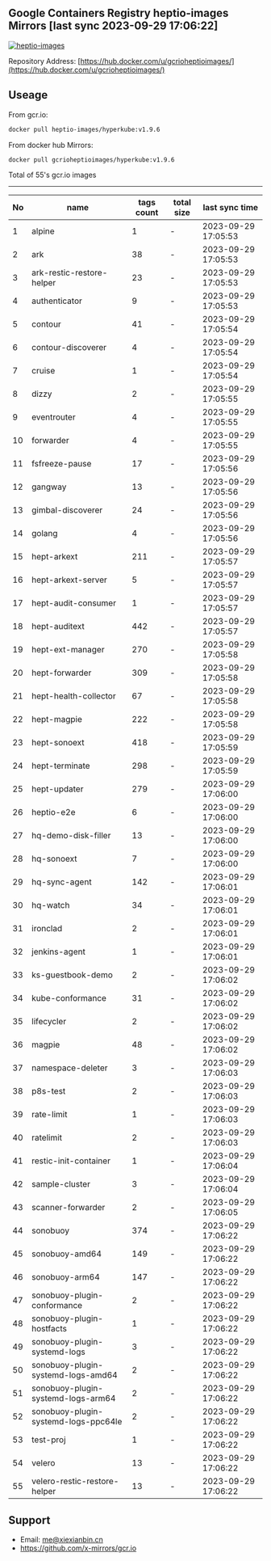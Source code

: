 Google Containers Registry heptio-images Mirrors [last sync 2023-09-29 17:06:22]
-------

[![heptio-images](https://github.com/x-mirrors/gcr.io/actions/workflows/gcr.io-heptio-images.yml/badge.svg?branch=main)](https://github.com/x-mirrors/gcr.io/actions/workflows/gcr.io-heptio-images.yml)

Repository Address: [https://hub.docker.com/u/gcrioheptioimages/](https://hub.docker.com/u/gcrioheptioimages/)

Useage
-------

From gcr.io:
```bash
docker pull heptio-images/hyperkube:v1.9.6
```

From docker hub Mirrors:
```bash
docker pull gcrioheptioimages/hyperkube:v1.9.6
```

Total of 55's gcr.io images

-------

| No  | name | tags count | total size | last sync time |
| --- | ----- | ---------- | ---------- | -------------- |
| 1 | alpine | 1 | - | 2023-09-29 17:05:53 |
| 2 | ark | 38 | - | 2023-09-29 17:05:53 |
| 3 | ark-restic-restore-helper | 23 | - | 2023-09-29 17:05:53 |
| 4 | authenticator | 9 | - | 2023-09-29 17:05:53 |
| 5 | contour | 41 | - | 2023-09-29 17:05:54 |
| 6 | contour-discoverer | 4 | - | 2023-09-29 17:05:54 |
| 7 | cruise | 1 | - | 2023-09-29 17:05:54 |
| 8 | dizzy | 2 | - | 2023-09-29 17:05:55 |
| 9 | eventrouter | 4 | - | 2023-09-29 17:05:55 |
| 10 | forwarder | 4 | - | 2023-09-29 17:05:55 |
| 11 | fsfreeze-pause | 17 | - | 2023-09-29 17:05:56 |
| 12 | gangway | 13 | - | 2023-09-29 17:05:56 |
| 13 | gimbal-discoverer | 24 | - | 2023-09-29 17:05:56 |
| 14 | golang | 4 | - | 2023-09-29 17:05:56 |
| 15 | hept-arkext | 211 | - | 2023-09-29 17:05:57 |
| 16 | hept-arkext-server | 5 | - | 2023-09-29 17:05:57 |
| 17 | hept-audit-consumer | 1 | - | 2023-09-29 17:05:57 |
| 18 | hept-auditext | 442 | - | 2023-09-29 17:05:57 |
| 19 | hept-ext-manager | 270 | - | 2023-09-29 17:05:58 |
| 20 | hept-forwarder | 309 | - | 2023-09-29 17:05:58 |
| 21 | hept-health-collector | 67 | - | 2023-09-29 17:05:58 |
| 22 | hept-magpie | 222 | - | 2023-09-29 17:05:58 |
| 23 | hept-sonoext | 418 | - | 2023-09-29 17:05:59 |
| 24 | hept-terminate | 298 | - | 2023-09-29 17:05:59 |
| 25 | hept-updater | 279 | - | 2023-09-29 17:06:00 |
| 26 | heptio-e2e | 6 | - | 2023-09-29 17:06:00 |
| 27 | hq-demo-disk-filler | 13 | - | 2023-09-29 17:06:00 |
| 28 | hq-sonoext | 7 | - | 2023-09-29 17:06:00 |
| 29 | hq-sync-agent | 142 | - | 2023-09-29 17:06:01 |
| 30 | hq-watch | 34 | - | 2023-09-29 17:06:01 |
| 31 | ironclad | 2 | - | 2023-09-29 17:06:01 |
| 32 | jenkins-agent | 1 | - | 2023-09-29 17:06:01 |
| 33 | ks-guestbook-demo | 2 | - | 2023-09-29 17:06:02 |
| 34 | kube-conformance | 31 | - | 2023-09-29 17:06:02 |
| 35 | lifecycler | 2 | - | 2023-09-29 17:06:02 |
| 36 | magpie | 48 | - | 2023-09-29 17:06:02 |
| 37 | namespace-deleter | 3 | - | 2023-09-29 17:06:03 |
| 38 | p8s-test | 2 | - | 2023-09-29 17:06:03 |
| 39 | rate-limit | 1 | - | 2023-09-29 17:06:03 |
| 40 | ratelimit | 2 | - | 2023-09-29 17:06:03 |
| 41 | restic-init-container | 1 | - | 2023-09-29 17:06:04 |
| 42 | sample-cluster | 3 | - | 2023-09-29 17:06:04 |
| 43 | scanner-forwarder | 2 | - | 2023-09-29 17:06:05 |
| 44 | sonobuoy | 374 | - | 2023-09-29 17:06:22 |
| 45 | sonobuoy-amd64 | 149 | - | 2023-09-29 17:06:22 |
| 46 | sonobuoy-arm64 | 147 | - | 2023-09-29 17:06:22 |
| 47 | sonobuoy-plugin-conformance | 2 | - | 2023-09-29 17:06:22 |
| 48 | sonobuoy-plugin-hostfacts | 1 | - | 2023-09-29 17:06:22 |
| 49 | sonobuoy-plugin-systemd-logs | 3 | - | 2023-09-29 17:06:22 |
| 50 | sonobuoy-plugin-systemd-logs-amd64 | 2 | - | 2023-09-29 17:06:22 |
| 51 | sonobuoy-plugin-systemd-logs-arm64 | 2 | - | 2023-09-29 17:06:22 |
| 52 | sonobuoy-plugin-systemd-logs-ppc64le | 2 | - | 2023-09-29 17:06:22 |
| 53 | test-proj | 1 | - | 2023-09-29 17:06:22 |
| 54 | velero | 13 | - | 2023-09-29 17:06:22 |
| 55 | velero-restic-restore-helper | 13 | - | 2023-09-29 17:06:22 |

Support
-------

- Email: me@xiexianbin.cn
- https://github.com/x-mirrors/gcr.io